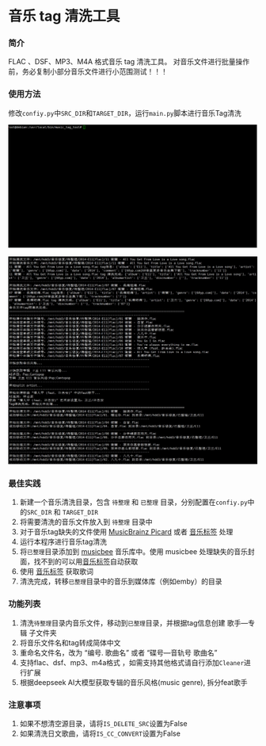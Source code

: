 # 音乐 tag 清洗工具  

### 简介

FLAC 、DSF、MP3、M4A 格式音乐 tag 清洗工具。
对音乐文件进行批量操作前，务必复制小部分音乐文件进行小范围测试！！！

### 使用方法

修改`confiy.py`中`SRC_DIR`和`TARGET_DIR`，运行`main.py`脚本进行音乐Tag清洗


![示例](example.gif)

![示例](example.png)

### 最佳实践
1. 新建一个音乐清洗目录，包含 `待整理` 和 `已整理` 目录，分别配置在`confiy.py`中的`SRC_DIR` 和 `TARGET_DIR`
2. 将需要清洗的音乐文件放入到 `待整理` 目录中
3. 对于音乐tag缺失的文件使用 [MusicBrainz Picard](https://picard.musicbrainz.org/) 或者 [音乐标签](https://www.cnblogs.com/vinlxc/p/11347744.html) 处理
4. 运行本程序进行音乐tag清洗
5. 将`已整理`目录添加到 [musicbee](https://getmusicbee.com/) 音乐库中。使用 musicbee 处理缺失的音乐封面，找不到的可以用[音乐标签](https://www.cnblogs.com/vinlxc/p/11347744.html)自动获取
6. 使用 [音乐标签](https://www.cnblogs.com/vinlxc/p/11347744.html) 获取歌词
7. 清洗完成，转移`已整理`目录中的音乐到媒体库（例如emby）的目录


### 功能列表  
1. 清洗`待整理`目录内音乐文件，移动到`已整理`目录，并根据tag信息创建 歌手—专辑 子文件夹  
2. 将音乐文件名和tag转成简体中文  
3. 重命名文件名，改为 “编号. 歌曲名” 或者 “碟号—音轨号 歌曲名”  
4. 支持flac、dsf、mp3、m4a格式 ，如需支持其他格式请自行添加`Cleaner`进行扩展
5. 根据deepseek AI大模型获取专辑的音乐风格(music genre), 拆分feat歌手

### 注意事项  

 1. 如果不想清空源目录，请将`IS_DELETE_SRC`设置为False
 2. 如果清洗日文歌曲，请将`IS_CC_CONVERT`设置为False
